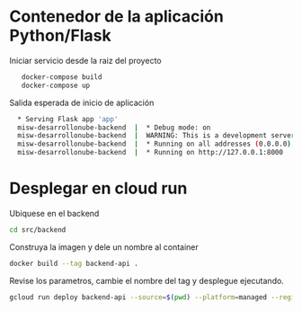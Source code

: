 # Contenedor de la aplicación Python/Flask

Iniciar servicio desde la raiz del proyecto 

```bash
   docker-compose build
   docker-compose up
```

Salida esperada de inicio de aplicación

```bash
  * Serving Flask app 'app'
  misw-desarrollonube-backend  |  * Debug mode: on
  misw-desarrollonube-backend  |  WARNING: This is a development server. Do not use it in a production deployment. Use a production WSGI server instead.
  misw-desarrollonube-backend  |  * Running on all addresses (0.0.0.0)
  misw-desarrollonube-backend  |  * Running on http://127.0.0.1:8000
```


# Desplegar en cloud run
Ubiquese en el backend
```bash
cd src/backend
```
Construya la imagen y dele un nombre al container
```bash
docker build --tag backend-api .
```

Revise los parametros, cambie el nombre del tag y desplegue ejecutando.
```bash
gcloud run deploy backend-api --source=$(pwd) --platform=managed --region=us-central1 --allow-unauthenticated --max-instances=2 --no-traffic --tag=testv13 --env-vars-file=env.yml
```